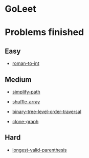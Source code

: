 GoLeet
======

Problems finished
=================

Easy
----

-	[roman-to-int](Easy/roman-to-int.md)

Medium
------

-	[simplify-path](Medium/simplify-path.md)

-	[shuffle-array](Medium/shuffle-array.md)

-	[binary-tree-level-order-traversal](Medium/binary-tree-level-order-traversal.md)

-	[clone-graph](Medium/clone-graph.md)

Hard
----

-	[longest-valid-parenthesis](Hard/longest-valid-parenthesis.md)
